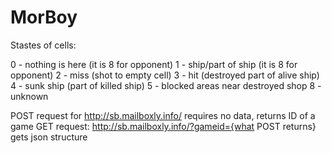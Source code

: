 # MorBoy

Stastes of cells:

0 - nothing is here (it is 8 for opponent)
1 - ship/part of ship (it is 8 for opponent)
2 - miss (shot to empty cell)
3 - hit (destroyed part of alive ship)
4 - sunk ship (part of killed ship)
5 - blocked areas near destroyed shop
8 - unknown

POST request for http://sb.mailboxly.info/ requires no data, returns ID of a game
GET request: http://sb.mailboxly.info/?gameid={what POST returns} gets json structure

